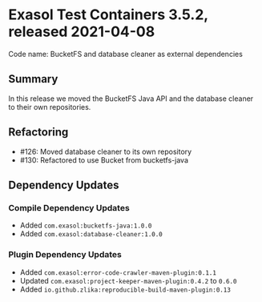# Exasol Test Containers 3.5.2, released 2021-04-08

Code name: BucketFS and database cleaner as external dependencies

## Summary

In this release we moved the BucketFS Java API and the database cleaner to their own repositories.

## Refactoring

* #126: Moved database cleaner to its own repository
* #130: Refactored to use Bucket from bucketfs-java

## Dependency Updates

### Compile Dependency Updates

* Added `com.exasol:bucketfs-java:1.0.0`
* Added `com.exasol:database-cleaner:1.0.0`

### Plugin Dependency Updates

* Added `com.exasol:error-code-crawler-maven-plugin:0.1.1`
* Updated `com.exasol:project-keeper-maven-plugin:0.4.2` to `0.6.0`
* Added `io.github.zlika:reproducible-build-maven-plugin:0.13`
